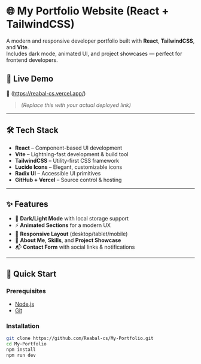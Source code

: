 # 🌐 My Portfolio Website (React + TailwindCSS)

A modern and responsive developer portfolio built with **React**, **TailwindCSS**, and **Vite**.  
Includes dark mode, animated UI, and project showcases — perfect for frontend developers.

## 🚀 Live Demo

🔗 (https://reabal-cs.vercel.app/)
> *(Replace this with your actual deployed link)*

---

## 🛠 Tech Stack

- **React** – Component-based UI development  
- **Vite** – Lightning-fast development & build tool  
- **TailwindCSS** – Utility-first CSS framework  
- **Lucide Icons** – Elegant, customizable icons  
- **Radix UI** – Accessible UI primitives  
- **GitHub + Vercel** – Source control & hosting

---

## ✨ Features

- 🌙 **Dark/Light Mode** with local storage support  
- ⚡ **Animated Sections** for a modern UX  
- 📱 **Responsive Layout** (desktop/tablet/mobile)  
- 🧠 **About Me**, **Skills**, and **Project Showcase**  
- 📬 **Contact Form** with social links & notifications  

---

## 🚀 Quick Start

### Prerequisites

- [Node.js](https://nodejs.org/)
- [Git](https://git-scm.com/)

### Installation

```bash
git clone https://github.com/Reabal-cs/My-Portfolio.git
cd My-Portfolio
npm install
npm run dev
